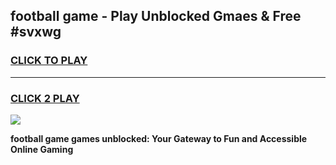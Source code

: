 
## football game - Play Unblocked Gmaes & Free #svxwg
<h3>
<a href="https://premium.freeplayer.one?title=football_game&ref=03M">CLICK TO PLAY</a></h3>
<hr>

<h3>
<a href="https://premium.freeplayer.one?title=football_game&ref=03M">CLICK 2 PLAY</a>
  
</h3>

<a href="https://premium.freeplayer.one?title=football_game&ref=03M"><img src="https://clearcache.store/games.png"></a>


**football game games unblocked: Your Gateway to Fun and Accessible Online Gaming**
